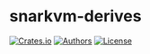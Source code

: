 # snarkvm-derives

[![Crates.io](https://img.shields.io/crates/v/snarkvm-derives.svg?color=neon)](https://crates.io/crates/snarkvm-derives)
[![Authors](https://img.shields.io/badge/authors-Aleo-orange.svg)](../../AUTHORS)
[![License](https://img.shields.io/badge/License-GPLv3-blue.svg)](./LICENSE.md)
